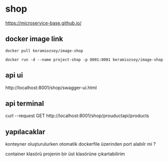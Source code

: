 # shop

https://microservice-base.github.io/


## docker image link
```
docker pull keramiozsoy/image-shop

docker run -d --name project-shop -p 8001:8001 keramiozsoy/image-shop
```

## api ui

http://localhost:8001/shop/swagger-ui.html

## api terminal

curl --request GET http://localhost:8001/shop/prouductapi/products


## yapılacaklar
konteyner oluşturulurken otomatik dockerfile üzerinden port alabilr mi ?

container klasörü projenin bir üst klasörüne çıkartabilirim

